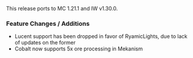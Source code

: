 This release ports to MC 1.21.1 and IW v1.30.0.

### Feature Changes / Additions

- Lucent support has been dropped in favor of RyamicLights, due to lack of updates on the former
- Cobalt now supports 5x ore processing in Mekanism